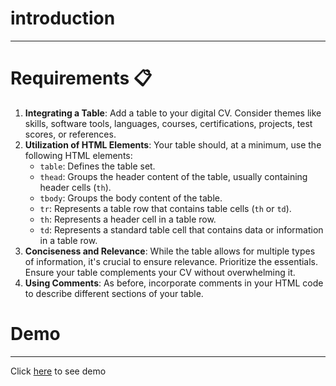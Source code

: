 # introduction
---

# Requirements 📋

1. **Integrating a Table**: Add a table to your digital CV. Consider themes like skills, software tools, languages, courses, certifications, projects, test scores, or references.
2. **Utilization of HTML Elements**: Your table should, at a minimum, use the following HTML elements:
    - `table`: Defines the table set.
    - `thead`: Groups the header content of the table, usually containing header cells (`th`).
    - `tbody`: Groups the body content of the table.
    - `tr`: Represents a table row that contains table cells (`th` or `td`).
    - `th`: Represents a header cell in a table row.
    - `td`: Represents a standard table cell that contains data or information in a table row.
3. **Conciseness and Relevance**: While the table allows for multiple types of information, it's crucial to ensure relevance. Prioritize the essentials. Ensure your table complements your CV without overwhelming it.
4. **Using Comments**: As before, incorporate comments in your HTML code to describe different sections of your table.



# Demo
---
Click [here](https://almousaz.github.io/Digital-CV-with-table/) to see demo
